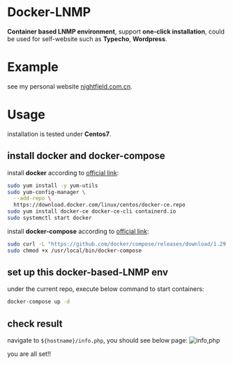 # Docker-LNMP
**Container based LNMP environment**, support **one-click installation**, could be used for self-website such as **Typecho**, **Wordpress**.

# Example
see my personal website [nightfield.com.cn](nightfield.com.cn).

# Usage
installation is tested under **Centos7**.

## install **docker** and **docker-compose**
install **docker** according to [official link](https://docs.docker.com/engine/install/centos/):
~~~sh
sudo yum install -y yum-utils
sudo yum-config-manager \
  --add-repo \
  https://download.docker.com/linux/centos/docker-ce.repo
sudo yum install docker-ce docker-ce-cli containerd.io
sudo systemctl start docker
~~~

install **docker-compose** according to [official link](https://docs.docker.com/compose/install/):
~~~sh
sudo curl -L "https://github.com/docker/compose/releases/download/1.29.2/docker-compose-$(uname -s)-$(uname -m)" -o /usr/local/bin/docker-compose
sudo chmod +x /usr/local/bin/docker-compose
~~~

## set up this docker-based-LNMP env
under the current repo, execute below command to start containers:
~~~sh
docker-compose up -d
~~~

## check result
navigate to `${hostname}/info.php`, you should see below page:
![info,php](https://user-images.githubusercontent.com/13643747/142363791-a2a96d06-be56-4a8c-ace7-c4ad6206a437.png)

you are all set!!
